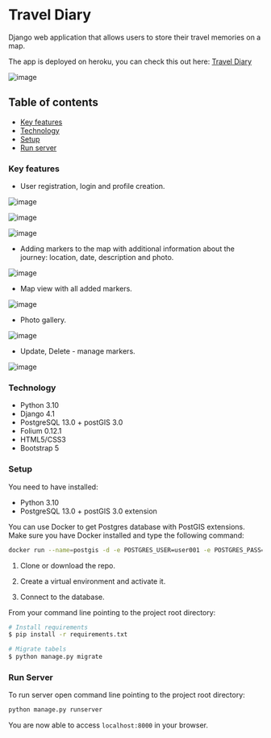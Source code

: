 # Travel Diary
Django web application that allows users to store their travel memories on a map. 

The app is deployed on heroku, you can check this out here:
[Travel Diary](https://traveldiarymap.herokuapp.com/)

![image](https://user-images.githubusercontent.com/91879429/194930241-e97f70b1-bfe3-4be5-8c8c-64203ea25a9f.png)

## Table of contents
* [Key features](#key-features)
* [Technology](#technology)
* [Setup](#setup)
* [Run server](#run-server)

### Key features
* User registration, login and profile creation.

![image](https://user-images.githubusercontent.com/91879429/194930246-286bc528-f7b0-41d8-a99f-337bf7b9732c.png)

![image](https://user-images.githubusercontent.com/91879429/194930234-a4ebc50e-50fc-459d-8c8c-c7da466eb1b1.png)

![image](https://user-images.githubusercontent.com/91879429/194930238-9c0893c7-9e3d-4aff-a401-af47e3a634b4.png)

* Adding markers to the map with additional information about the journey: location, date, description and photo.

![image](https://user-images.githubusercontent.com/91879429/194931281-c0a6a6f6-2737-404e-9cf8-4e9baf645685.png)

* Map view with all added markers.

![image](https://user-images.githubusercontent.com/91879429/194930245-f45b8fea-2662-423d-b1a2-9a7b405991fe.png)

* Photo gallery.

![image](https://user-images.githubusercontent.com/91879429/194930230-b2c55648-63f3-4ce4-89d7-de2a8981db2a.png)

* Update, Delete - manage markers.

![image](https://user-images.githubusercontent.com/91879429/194930236-cf0baf97-6ef2-4e34-b33e-7018de723434.png)

### Technology
* Python 3.10
* Django 4.1
* PostgreSQL 13.0 + postGIS 3.0
* Folium 0.12.1
* HTML5/CSS3
* Bootstrap 5


### Setup
You need to have installed:
* Python 3.10
* PostgreSQL 13.0 + postGIS 3.0 extension

You can use Docker to get Postgres database with PostGIS extensions.
Make sure you have Docker installed and type the following command:
```bash
docker run --name=postgis -d -e POSTGRES_USER=user001 -e POSTGRES_PASS=secret1234 -e POSTGRES_DBNAME=gis -p 5432:5432 -v $(pwd)/postgres_data:/var/lib/postgresql kartoza/postgis:13
```


1. Clone or download the repo.

2. Create a virtual environment and activate it.

3. Connect to the database.

From your command line pointing to the project root directory:
```bash
# Install requirements
$ pip install -r requirements.txt

# Migrate tabels
$ python manage.py migrate
```

### Run Server
To run server open command line pointing to the project root directory:

```bash
python manage.py runserver
```

You are now able to access `localhost:8000` in your browser.
